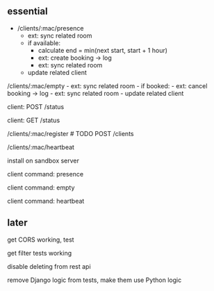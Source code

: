 essential
---------

+ /clients/:mac/presence
    - ext: sync related room
    - if available:
        - calculate end = min(next start, start + 1 hour)
        - ext: create booking -> log
        - ext: sync related room
    - update related client

/clients/:mac/empty
    - ext: sync related room
    - if booked:
        - ext: cancel booking -> log
        - ext: sync related room
    - update related client

client: POST /status

client: GET /status

/clients/:mac/register  # TODO POST /clients

/clients/:mac/heartbeat

install on sandbox server

client command: presence

client command: empty

client command: heartbeat

later
-----

get CORS working, test

get filter tests working

disable deleting from rest api

remove Django logic from tests, make them use Python logic
